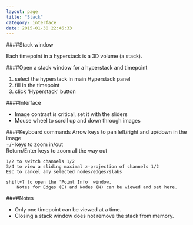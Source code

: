 ```yaml
---
layout: page
title: "Stack"
category: interface
date: 2015-01-30 22:46:33
---
```



####Stack window

Each timepoint in a hyperstack is a 3D volume (a stack).  

####Open a stack window for a hyperstack and timepoint
1. select the hyperstack in main Hyperstack panel
2. fill in the timepoint
3. click 'Hyperstack' button

####Interface
- Image contrast is critical, set it with the sliders
- Mouse wheel to scroll up and down through images
	
####Keyboard commands
	Arrow keys to pan left/right and up/down in the image  
	+/- keys to zoom in/out  
	Return/Enter keys to zoom all the way out  
	
	1/2 to switch channels 1/2  
	3/4 to view a sliding maximal z-projection of channels 1/2  
	Esc to cancel any selected nodes/edges/slabs  

	shift+? to open the 'Point Info' window.  
		Notes for Edges (E) and Nodes (N) can be viewed and set here.  

####Notes
- Only one timepoint can be viewed at a time.
- Closing a stack window does not remove the stack from memory.
